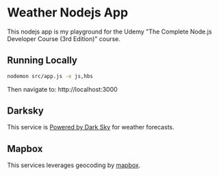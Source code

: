 # Weather Nodejs App

This nodejs app is my playground for the Udemy "The Complete Node.js Developer
Course (3rd Edition)" course.

## Running Locally

```bash
nodemon src/app.js -e js,hbs
```

Then navigate to: http://localhost:3000

## Darksky

This service is [Powered by Dark Sky](https://darksky.net/poweredby/) for
weather forecasts.

## Mapbox

This services leverages geocoding by [mapbox](https://www.mapbox.com/).
